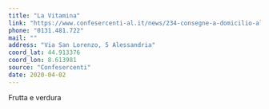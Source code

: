 ```yaml
---
title: "La Vitamina"
link: "https://www.confesercenti-al.it/news/234-consegne-a-domicilio-alessandria-lista-aggiornata-al-26-marzo.html"
phone: "0131.481.722"
mail: ""
address: "Via San Lorenzo, 5 Alessandria"
coord_lat: 44.913376
coord_lon: 8.613981
source: "Confesercenti"
date: 2020-04-02
---
```


Frutta e verdura

